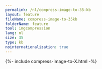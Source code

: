 ```yaml
---
permalink: /nl/compress-image-to-35-kb
layout: feature
fileName: compress-image-to-35kb
folderName: feature
tool: imgcompression
lang: nl
size: 35
type: kb
nointernationalization: true
---
```

{%- include compress-image-to-X.html -%}       
